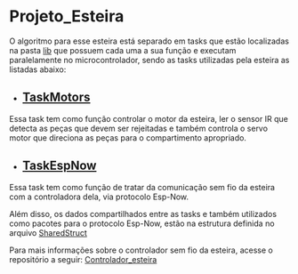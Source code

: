 # Projeto_Esteira
O algoritmo para esse esteira está separado em tasks que estão localizadas na pasta [lib](./lib) que possuem cada uma a sua função e executam paralelamente no microcontrolador, sendo as tasks utilizadas pela esteira as listadas abaixo:

- ## [TaskMotors](./lib/TaskMotors/src)

Essa task tem como função controlar o motor da esteira, ler o sensor IR que detecta as peças que devem ser rejeitadas e também controla o servo motor que direciona as peças para o compartimento apropriado.
- ## [TaskEspNow](./lib/TaskEspNow/src/)

Essa task tem como função de tratar da comunicação sem fio da esteira com a controladora dela, via protocolo Esp-Now.

Além disso, os dados compartilhados entre as tasks e também utilizados como pacotes para o protocolo Esp-Now, estão na estrutura definida no arquivo [SharedStruct](./lib/SharedStruct/src)

Para mais informações sobre o controlador sem fio da esteira, acesse o repositório a seguir: [Controlador_esteira](https://github.com/Matheus-de-Sousa/Controlador_esteira) 
